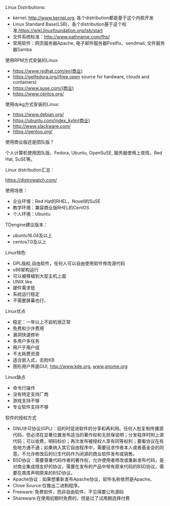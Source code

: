 Linux Distributions:

- kernel: http://www.kernel.org, 各个distribution都是基于这个内核开发
- Linux Standard Base(LSB)，各个distribution基于这个标准,https://wiki.linuxfoundation.org/lsb/start
- 文件系统标准：http://www.pathname.com/fhs/
- 常用软件：网页服务器Apache, 电子邮件服务器Postfix、sendmail, 文件服务器Samba

使用RPM方式安装的Linux:

- https://www.redhat.com/en(商业)
- https://getfedora.org/(free,open source for hardware, clouds and containers)
- https://www.suse.com/(商业)
- https://www.centos.org/

使用dpkg方式安装的Linux:
- https://www.debian.org/
- https://ubuntu.com/index_kylin(商业)
- http://www.slackware.com/
- https://gentoo.org/

使用商业版还是团队版？

个人计算机使用团队版，Fedora, Ubuntu, OpenSuSE, 服务器使用上夜班，Red Hat, SuSE等。

Linux distribution汇总：

https://distrowatch.com/

使用场景：

- 企业环境：Red Hat的RHEL，Novell的SuSE
- 教学环境：兼容商业版RHEL的CentOS
- 个人环境：Ubuntu

TDengine建议版本：
- ubuntu16.04及以上
- centos7.0及以上

Linux特色

- GPL版权,自由软件，任何人可以自由使用软件修改源代码
- x86架构运行
- 可以被移植到大型主机上面
- UNIX like
- 硬件需求低
- 系统运行稳定
- 不需要屏幕也行、

Linux优点

- 稳定：一年以上不宕机很正常
- 免费和少许费用
- 漏洞快速修补
- 多用户多任务
- 用户于用户组
- 不太耗费资源
- 适合嵌入式，击败KB
- 图形用户界面GUI, http://www.kde.org, www.gnome.org

Linux缺点

- 命令行操作
- 没有特定支持厂商
- 游戏支持不够
- 专业软件支持不够

软件的授权方式

- GNU许可协议(GPL)：目的时促进软件的分享和再利用。任何人剋复制传播源代码，但必须在显著位置发布适当的著作权和无担保说明；分发程序时附上源代码；可以收费，明码标价；再次发布被授权人享有同等权利；要看协议在有些地方通不通；如果纳入其它自由程序中，需要征求作者本人或者基金会的同意。不允许修改后的衍生代码作为闭源的商业软件发布或销售。
- BSD协议：需要尊重代码作者的著作权，允许使用者修改或重新发布代码，是对商业集成很友好的协议，需要在发布的产品中带有原来代码的BSD协议，需要在类库声明原来的BSD协议。
- Apache协议：如果想重新发布Apache协议，软件名称依然是Apache。
- Close Source:仅推出二进制程序。
- Freeware: 免费软件，而非自由软件，不见得要公布源码
- Shareware:在使用初期时免费的，但是过了试用期选择付费

